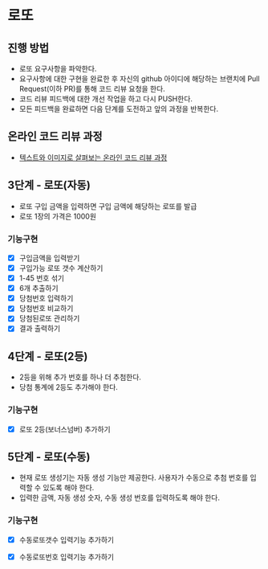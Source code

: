 # 로또
## 진행 방법
* 로또 요구사항을 파악한다.
* 요구사항에 대한 구현을 완료한 후 자신의 github 아이디에 해당하는 브랜치에 Pull Request(이하 PR)를 통해 코드 리뷰 요청을 한다.
* 코드 리뷰 피드백에 대한 개선 작업을 하고 다시 PUSH한다.
* 모든 피드백을 완료하면 다음 단계를 도전하고 앞의 과정을 반복한다.

## 온라인 코드 리뷰 과정
* [텍스트와 이미지로 살펴보는 온라인 코드 리뷰 과정](https://github.com/next-step/nextstep-docs/tree/master/codereview)


## 3단계 - 로또(자동)

- 로또 구입 금액을 입력하면 구입 금액에 해당하는 로또를 발급
- 로또 1장의 가격은 1000원

### 기능구현
- [x] 구입금액을 입력받기
- [x] 구입가능 로또 갯수 계산하기
- [x] 1-45 번호 섞기
- [X] 6개 추출하기
- [x] 당첨번호 입력하기
- [x] 당첨번호 비교하기
- [x] 당첨된로또 관리하기
- [x] 결과 출력하기

## 4단계 - 로또(2등)

- 2등을 위해 추가 번호를 하나 더 추첨한다.
- 당첨 통계에 2등도 추가해야 한다.

### 기능구현
- [x] 로또 2등(보너스넘버) 추가하기

## 5단계 - 로또(수동)

- 현재 로또 생성기는 자동 생성 기능만 제공한다. 사용자가 수동으로 추첨 번호를 입력할 수 있도록 해야 한다.
- 입력한 금액, 자동 생성 숫자, 수동 생성 번호를 입력하도록 해야 한다.

### 기능구현
- [x] 수동로또갯수 입력기능 추가하기
- [x] 수동로또번호 입력기능 추가하기


